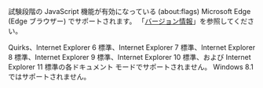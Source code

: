 試験段階の JavaScript 機能が有効になっている \(about:flags\) Microsoft Edge \(Edge ブラウザー\) でサポートされます。 「[バージョン情報](../../../javascript/reference/javascript-version-information.md)」を参照してください。  
  
 Quirks、Internet Explorer 6 標準、Internet Explorer 7 標準、Internet Explorer 8 標準、Internet Explorer 9 標準、Internet Explorer 10 標準、および Internet Explorer 11 標準の各ドキュメント モードでサポートされません。 Windows 8.1 ではサポートされません。